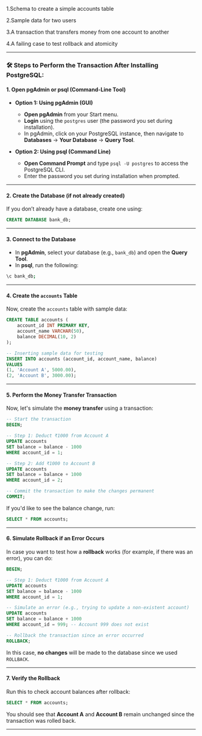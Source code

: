 1.Schema to create a simple accounts table

2.Sample data for two users

3.A transaction that transfers money from one account to another

4.A failing case to test rollback and atomicity


---

### 🛠️ Steps to Perform the Transaction After Installing PostgreSQL:

#### **1. Open pgAdmin or psql (Command-Line Tool)**

* **Option 1: Using pgAdmin (GUI)**

  * **Open pgAdmin** from your Start menu.
  * **Login** using the `postgres` user (the password you set during installation).
  * In pgAdmin, click on your PostgreSQL instance, then navigate to **Databases** → **Your Database** → **Query Tool**.

* **Option 2: Using psql (Command Line)**

  * **Open Command Prompt** and type `psql -U postgres` to access the PostgreSQL CLI.
  * Enter the password you set during installation when prompted.

---

#### **2. Create the Database (if not already created)**

If you don’t already have a database, create one using:

```sql
CREATE DATABASE bank_db;
```

---

#### **3. Connect to the Database**

* In **pgAdmin**, select your database (e.g., `bank_db`) and open the **Query Tool**.
* In **psql**, run the following:

```bash
\c bank_db;
```

---

#### **4. Create the `accounts` Table**

Now, create the `accounts` table with sample data:

```sql
CREATE TABLE accounts (
    account_id INT PRIMARY KEY,
    account_name VARCHAR(50),
    balance DECIMAL(10, 2)
);

-- Inserting sample data for testing
INSERT INTO accounts (account_id, account_name, balance) 
VALUES
(1, 'Account A', 5000.00),
(2, 'Account B', 3000.00);
```

---

#### **5. Perform the Money Transfer Transaction**

Now, let's simulate the **money transfer** using a transaction:

```sql
-- Start the transaction
BEGIN;

-- Step 1: Deduct ₹1000 from Account A
UPDATE accounts
SET balance = balance - 1000
WHERE account_id = 1;

-- Step 2: Add ₹1000 to Account B
UPDATE accounts
SET balance = balance + 1000
WHERE account_id = 2;

-- Commit the transaction to make the changes permanent
COMMIT;
```

If you'd like to see the balance change, run:

```sql
SELECT * FROM accounts;
```

---

#### **6. Simulate Rollback if an Error Occurs**

In case you want to test how a **rollback** works (for example, if there was an error), you can do:

```sql
BEGIN;

-- Step 1: Deduct ₹1000 from Account A
UPDATE accounts
SET balance = balance - 1000
WHERE account_id = 1;

-- Simulate an error (e.g., trying to update a non-existent account)
UPDATE accounts
SET balance = balance + 1000
WHERE account_id = 999; -- Account 999 does not exist

-- Rollback the transaction since an error occurred
ROLLBACK;
```

In this case, **no changes** will be made to the database since we used `ROLLBACK`.

---

#### **7. Verify the Rollback**

Run this to check account balances after rollback:

```sql
SELECT * FROM accounts;
```

You should see that **Account A** and **Account B** remain unchanged since the transaction was rolled back.

---

